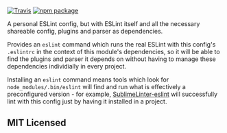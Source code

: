 [![Travis][build-badge]][build]
[![npm package][npm-badge]][npm]

A personal ESLint config, but with ESLint itself and all the necessary shareable config, plugins and parser as dependencies.

Provides an `eslint` command which runs the real ESLint with this config's `.eslintrc` in the context of this module's dependencies, so it will be able to find the plugins and parser it depends on without having to manage these dependencies individially in every project.

Installing an `eslint` command means tools which look for `node_modules/.bin/eslint` will find and run what is effectively a preconfigured version - for example, [SublimeLinter-eslint](https://github.com/roadhump/SublimeLinter-eslint) will successfully lint with this config just by having it installed in a project.

## MIT Licensed

[build-badge]: https://img.shields.io/travis/insin/eslint-config-jonnybuchanan/master.png?style=flat-square
[build]: https://travis-ci.org/insin/eslint-config-jonnybuchanan

[npm-badge]: https://img.shields.io/npm/v/eslint-config-jonnybuchanan.png?style=flat-square
[npm]: https://www.npmjs.org/package/eslint-config-jonnybuchanan
